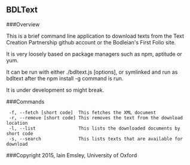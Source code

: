BDLText
-------

###Overview

This is a brief command line application to download texts from the Text Creation
Partnership github account or the Bodleian's First Folio site.

It is very loosely based on package managers such as npm, aptitude or yum.

It can be run with either ./bdltext.js [options], or symlinked and run as bdltext
after the 
     npm install -g
command is run.

It is under development so might break.

###Commands

     -f, --fetch [short code]  This fetches the XML document
     -r, --remove [short code] This removes the text from the download location
     -l, --list                This lists the downloaded documents by short code
     -s, --search              This lists texts that are available for download

###Copyright
2015, Iain Emsley, University of Oxford
